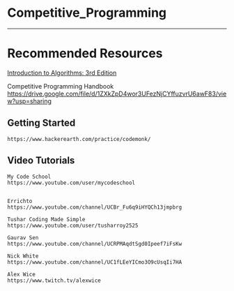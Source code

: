 Competitive_Programming
===================

- - - - 
# Recommended Resources #

  [Introduction to Algorithms: 3rd Edition](https://drive.google.com/file/d/1v7LE_C5JRj1iSYfA3tQ8x4hKYY7kut9c/view?usp=sharing "Introduction To Algorithm")

   Competitive Programming Handbook
    https://drive.google.com/file/d/1ZXkZpD4wor3UFezNjCYffuzvrU6awF83/view?usp=sharing


## Getting Started ##

    https://www.hackerearth.com/practice/codemonk/

## Video Tutorials ##

    My Code School
    https://www.youtube.com/user/mycodeschool


    Errichto
    https://www.youtube.com/channel/UCBr_Fu6q9iHYQCh13jmpbrg

    Tushar Coding Made Simple
    https://www.youtube.com/user/tusharroy2525

    Gaurav Sen
    https://www.youtube.com/channel/UCRPMAqdtSgd0Ipeef7iFsKw

    Nick White
    https://www.youtube.com/channel/UC1fLEeYICmo3O9cUsqIi7HA

    Alex Wice
    https://www.twitch.tv/alexwice
